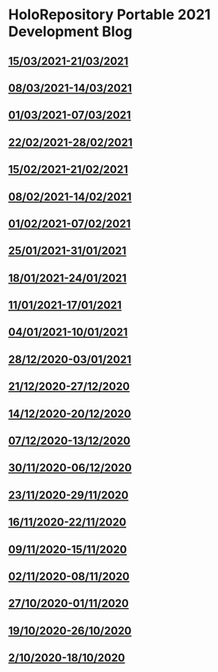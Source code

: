 # HoloRepository Portable 2021 Development Blog
## [15/03/2021-21/03/2021](https://github.com/Brynimation/Team32Website/edit/gh-pages/Week23.md)<br>
## [08/03/2021-14/03/2021](https://github.com/Brynimation/Team32Website/edit/gh-pages/Week22.md)<br>
## [01/03/2021-07/03/2021](https://github.com/Brynimation/Team32Website/edit/gh-pages/Week21.md)<br>
## [22/02/2021-28/02/2021](https://github.com/Brynimation/Team32Website/edit/gh-pages/Week20.md)<br>
## [15/02/2021-21/02/2021](https://github.com/Brynimation/Team32Website/edit/gh-pages/Week19.md)<br>
## [08/02/2021-14/02/2021](https://github.com/Brynimation/Team32Website/edit/gh-pages/Week18.md)<br>
## [01/02/2021-07/02/2021](https://github.com/Brynimation/Team32Website/edit/gh-pages/Week17.md)<br>
## [25/01/2021-31/01/2021](https://github.com/Brynimation/Team32Website/edit/gh-pages/Week16.md)<br>
## [18/01/2021-24/01/2021](https://github.com/Brynimation/Team32Website/edit/gh-pages/Week15.md)<br>
## [11/01/2021-17/01/2021](https://github.com/Brynimation/Team32Website/edit/gh-pages/Week14.md)<br>
## [04/01/2021-10/01/2021](https://github.com/Brynimation/Team32Website/edit/gh-pages/Week13.md)<br>
## [28/12/2020-03/01/2021](https://github.com/Brynimation/Team32Website/edit/gh-pages/Week12.md)<br>
## [21/12/2020-27/12/2020](https://github.com/Brynimation/Team32Website/edit/gh-pages/Week11.md)<br>
## [14/12/2020-20/12/2020](https://github.com/Brynimation/Team32Website/edit/gh-pages/Week10.md)<br>
## [07/12/2020-13/12/2020](https://github.com/Brynimation/Team32Website/edit/gh-pages/Week9.md)<br>
## [30/11/2020-06/12/2020](https://github.com/Brynimation/Team32Website/edit/gh-pages/Week8.md)<br>
## [23/11/2020-29/11/2020](https://github.com/Brynimation/Team32Website/edit/gh-pages/Week7.md)<br>
## [16/11/2020-22/11/2020](https://github.com/Brynimation/Team32Website/edit/gh-pages/Week6.md)<br>
## [09/11/2020-15/11/2020](https://github.com/Brynimation/Team32Website/edit/gh-pages/Week5.md)<br>
## [02/11/2020-08/11/2020](https://github.com/Brynimation/Team32Website/edit/gh-pages/Week4.md)<br>
## [27/10/2020-01/11/2020](https://github.com/Brynimation/Team32Website/edit/gh-pages/Week3.md)<br>
## [19/10/2020-26/10/2020](https://github.com/Brynimation/Team32Website/edit/gh-pages/Week2.md)<br>
## [2/10/2020-18/10/2020](https://github.com/Brynimation/Team32Website/edit/gh-pages/Week1.md)<br> 

